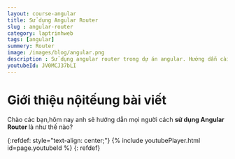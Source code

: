```yaml
---
layout: course-angular
title: Sử dụng Angular Router  
slug : angular-router
category: laptrinhweb
tags: [angular]
summery: Router   
image: /images/blog/angular.png
description : Sử dụng angular router trong dự án angular. Hướng dẫn cài đặt bootstrap vào dự án Angular. Hướng dẫn các tạo một ứng dụng ANgular và nhúng Bootstrap vào dự án.
youtubeId: JV0MCJ37bLI
---
```


# **Giới thiệu nộitếung bài viết**

Chào các bạn,hôm nay anh sẽ hướng dẫn mọi người cách <b>sử dụng Angular Router </b> là như thế nào?

{:refdef: style="text-align: center;"}
{% include youtubePlayer.html id=page.youtubeId %}
{: refdef}
